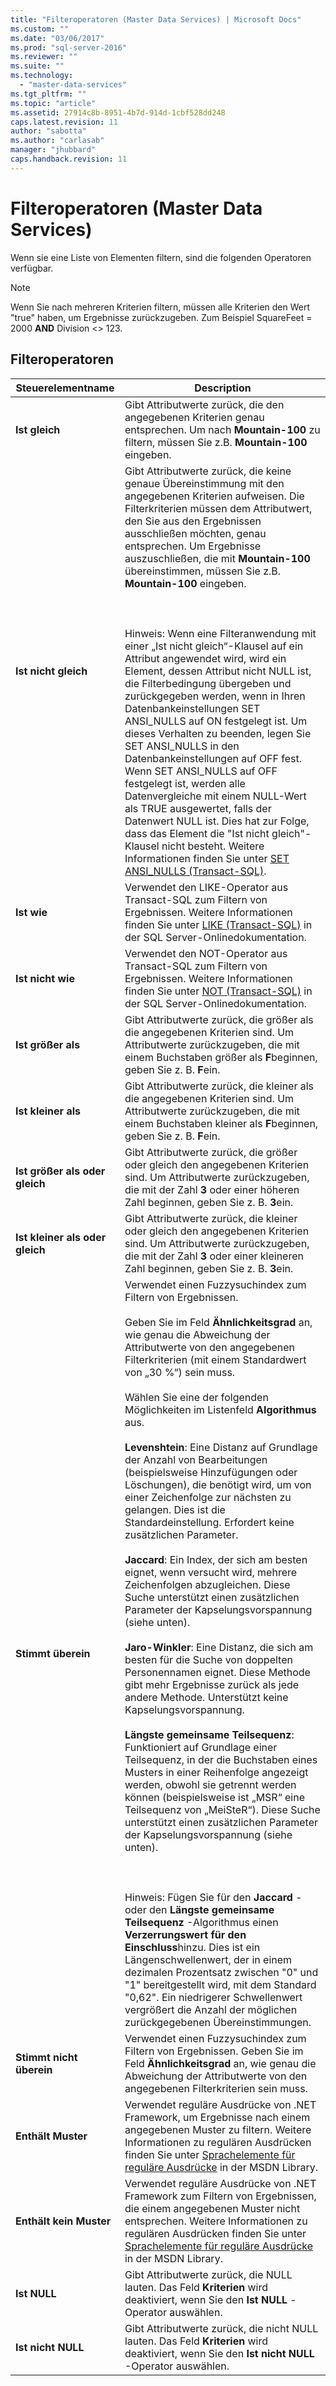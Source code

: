 ```yaml
---
title: "Filteroperatoren (Master Data Services) | Microsoft Docs"
ms.custom: ""
ms.date: "03/06/2017"
ms.prod: "sql-server-2016"
ms.reviewer: ""
ms.suite: ""
ms.technology: 
  - "master-data-services"
ms.tgt_pltfrm: ""
ms.topic: "article"
ms.assetid: 27914c8b-8951-4b7d-914d-1cbf528dd248
caps.latest.revision: 11
author: "sabotta"
ms.author: "carlasab"
manager: "jhubbard"
caps.handback.revision: 11
---
```

# Filteroperatoren (Master Data Services)
  Wenn sie eine Liste von Elementen filtern, sind die folgenden Operatoren verfügbar.  
  
> [!NOTE]  
>  Wenn Sie nach mehreren Kriterien filtern, müssen alle Kriterien den Wert "true" haben, um Ergebnisse zurückzugeben. Zum Beispiel SquareFeet = 2000 **AND** Division <> 123.  
  
## Filteroperatoren  
  
|Steuerelementname|Description|  
|------------------|-----------------|  
|**Ist gleich**|Gibt Attributwerte zurück, die den angegebenen Kriterien genau entsprechen. Um nach **Mountain-100** zu filtern, müssen Sie z.B. **Mountain-100** eingeben.|  
|**Ist nicht gleich**|Gibt Attributwerte zurück, die keine genaue Übereinstimmung mit den angegebenen Kriterien aufweisen. Die Filterkriterien müssen dem Attributwert, den Sie aus den Ergebnissen ausschließen möchten, genau entsprechen. Um Ergebnisse auszuschließen, die mit **Mountain-100** übereinstimmen, müssen Sie z.B. **Mountain-100** eingeben.<br /><br /> <br /><br /> Hinweis: Wenn eine Filteranwendung mit einer „Ist nicht gleich“-Klausel auf ein Attribut angewendet wird, wird ein Element, dessen Attribut nicht NULL ist, die Filterbedingung übergeben und zurückgegeben werden, wenn in Ihren Datenbankeinstellungen SET ANSI_NULLS auf ON festgelegt ist. Um dieses Verhalten zu beenden, legen Sie SET ANSI_NULLS in den Datenbankeinstellungen auf OFF fest. Wenn SET ANSI_NULLS auf OFF festgelegt ist, werden alle Datenvergleiche mit einem NULL-Wert als TRUE ausgewertet, falls der Datenwert NULL ist. Dies hat zur Folge, dass das Element die "Ist nicht gleich"-Klausel nicht besteht. Weitere Informationen finden Sie unter [SET ANSI_NULLS &#40;Transact-SQL&#41;](../t-sql/statements/set-ansi-nulls-transact-sql.md).|  
|**Ist wie**|Verwendet den LIKE-Operator aus Transact-SQL zum Filtern von Ergebnissen. Weitere Informationen finden Sie unter [LIKE &#40;Transact-SQL&#41;](../t-sql/language-elements/like-transact-sql.md) in der SQL Server-Onlinedokumentation.|  
|**Ist nicht wie**|Verwendet den NOT-Operator aus Transact-SQL zum Filtern von Ergebnissen. Weitere Informationen finden Sie unter [NOT &#40;Transact-SQL&#41;](../t-sql/language-elements/not-transact-sql.md) in der SQL Server-Onlinedokumentation.|  
|**Ist größer als**|Gibt Attributwerte zurück, die größer als die angegebenen Kriterien sind. Um Attributwerte zurückzugeben, die mit einem Buchstaben größer als **F**beginnen, geben Sie z. B. **F**ein.|  
|**Ist kleiner als**|Gibt Attributwerte zurück, die kleiner als die angegebenen Kriterien sind. Um Attributwerte zurückzugeben, die mit einem Buchstaben kleiner als **F**beginnen, geben Sie z. B. **F**ein.|  
|**Ist größer als oder gleich**|Gibt Attributwerte zurück, die größer oder gleich den angegebenen Kriterien sind. Um Attributwerte zurückzugeben, die mit der Zahl **3** oder einer höheren Zahl beginnen, geben Sie z. B. **3**ein.|  
|**Ist kleiner als oder gleich**|Gibt Attributwerte zurück, die kleiner oder gleich den angegebenen Kriterien sind. Um Attributwerte zurückzugeben, die mit der Zahl **3** oder einer kleineren Zahl beginnen, geben Sie z. B. **3**ein.|  
|**Stimmt überein**|Verwendet einen Fuzzysuchindex zum Filtern von Ergebnissen.<br /><br /> Geben Sie im Feld **Ähnlichkeitsgrad** an, wie genau die Abweichung der Attributwerte von den angegebenen Filterkriterien (mit einem Standardwert von „30 %“) sein muss.<br /><br /> Wählen Sie eine der folgenden Möglichkeiten im Listenfeld **Algorithmus** aus.<br /><br /> **Levenshtein**: Eine Distanz auf Grundlage der Anzahl von Bearbeitungen (beispielsweise Hinzufügungen oder Löschungen), die benötigt wird, um von einer Zeichenfolge zur nächsten zu gelangen. Dies ist die Standardeinstellung. Erfordert keine zusätzlichen Parameter.<br /><br /> **Jaccard**: Ein Index, der sich am besten eignet, wenn versucht wird, mehrere Zeichenfolgen abzugleichen. Diese Suche unterstützt einen zusätzlichen Parameter der Kapselungsvorspannung (siehe unten).<br /><br /> **Jaro-Winkler**: Eine Distanz, die sich am besten für die Suche von doppelten Personennamen eignet. Diese Methode gibt mehr Ergebnisse zurück als jede andere Methode. Unterstützt keine Kapselungsvorspannung.<br /><br /> **Längste gemeinsame Teilsequenz**: Funktioniert auf Grundlage einer Teilsequenz, in der die Buchstaben eines Musters in einer Reihenfolge angezeigt werden, obwohl sie getrennt werden können (beispielsweise ist „MSR“ eine Teilsequenz von „MeiSteR“). Diese Suche unterstützt einen zusätzlichen Parameter der Kapselungsvorspannung (siehe unten).<br /><br /> <br /><br /> Hinweis: Fügen Sie für den **Jaccard** - oder den **Längste gemeinsame Teilsequenz** -Algorithmus einen **Verzerrungswert für den Einschluss**hinzu. Dies ist ein Längenschwellenwert, der in einem dezimalen Prozentsatz zwischen "0" und "1" bereitgestellt wird, mit dem Standard "0,62". Ein niedrigerer Schwellenwert vergrößert die Anzahl der möglichen zurückgegebenen Übereinstimmungen.|  
|**Stimmt nicht überein**|Verwendet einen Fuzzysuchindex zum Filtern von Ergebnissen. Geben Sie im Feld **Ähnlichkeitsgrad** an, wie genau die Abweichung der Attributwerte von den angegebenen Filterkriterien sein muss.|  
|**Enthält Muster**|Verwendet reguläre Ausdrücke von .NET Framework, um Ergebnisse nach einem angegebenen Muster zu filtern. Weitere Informationen zu regulären Ausdrücken finden Sie unter [Sprachelemente für reguläre Ausdrücke](http://go.microsoft.com/fwlink/?LinkId=164401) in der MSDN Library.|  
|**Enthält kein Muster**|Verwendet reguläre Ausdrücke von .NET Framework zum Filtern von Ergebnissen, die einem angegebenen Muster nicht entsprechen. Weitere Informationen zu regulären Ausdrücken finden Sie unter [Sprachelemente für reguläre Ausdrücke](http://go.microsoft.com/fwlink/?LinkId=164401) in der MSDN Library.|  
|**Ist NULL**|Gibt Attributwerte zurück, die NULL lauten. Das Feld **Kriterien** wird deaktiviert, wenn Sie den **Ist NULL** -Operator auswählen.|  
|**Ist nicht NULL**|Gibt Attributwerte zurück, die nicht NULL lauten. Das Feld **Kriterien** wird deaktiviert, wenn Sie den **Ist nicht NULL** -Operator auswählen.|  
  
  